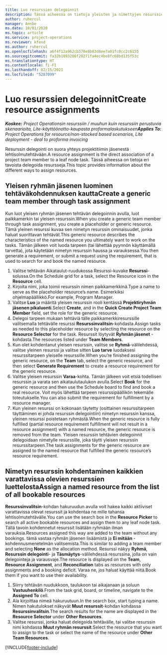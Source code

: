```yaml
---
title: Luo resurssien delegoinnit
description: Tässä aiheessa on tietoja yleisten ja nimettyjen resurssien delegointien luomisesta.
author: ruhercul
manager: Annbe
ms.date: 10/01/2020
ms.topic: article
ms.service: project-operations
ms.reviewer: kfend
ms.author: ruhercul
ms.openlocfilehash: a6f4f12a962cb570e8b83d8ee7a01fc0cc2c6155
ms.sourcegitcommit: fa32b1893286f20271fa4ec4be8fc68bd135f53c
ms.translationtype: HT
ms.contentlocale: fi-FI
ms.lasthandoff: 02/15/2021
ms.locfileid: "5287099"
---
```

# <a name="create-resource-assignments"></a><span data-ttu-id="7e04f-103">Luo resurssien delegoinnit</span><span class="sxs-lookup"><span data-stu-id="7e04f-103">Create resource assignments</span></span>

<span data-ttu-id="7e04f-104">_**Koskee:** Project Operationsin resurssiin / muuhun kuin resurssiin perustuvia skenaarioita, Lite-käyttöönotto-kaupasta proformalaskutukseen_</span><span class="sxs-lookup"><span data-stu-id="7e04f-104">_**Applies To:** Project Operations for resource/non-stocked based scenarios, Lite deployment - deal to proforma invoicing_</span></span>


<span data-ttu-id="7e04f-105">Resurssin delegointi on suora yhteys projektitiimin jäsenestä lehtisolmutehtävään.</span><span class="sxs-lookup"><span data-stu-id="7e04f-105">A resource assignment is the direct association of a project team member to a leaf node task.</span></span> <span data-ttu-id="7e04f-106">Tässä aiheessa on tietoja eri tavoista delegoida resursseja.</span><span class="sxs-lookup"><span data-stu-id="7e04f-106">This topic provides information about the different ways to assign resources.</span></span>

## <a name="create-a-generic-team-member-through-task-assignment"></a><span data-ttu-id="7e04f-107">Yleisen ryhmän jäsenen luominen tehtäväkohdennuksen kautta</span><span class="sxs-lookup"><span data-stu-id="7e04f-107">Create a generic team member through task assignment</span></span>


<span data-ttu-id="7e04f-108">Kun luot yleisen ryhmän jäsenen tehtävän delegoinnin avulla, luot paikkamerkin tai yleisen resurssin.</span><span class="sxs-lookup"><span data-stu-id="7e04f-108">When you create a generic team member through task assignment, you create a placeholder or generic resource.</span></span> <span data-ttu-id="7e04f-109">Tämä yleinen resurssi kuvaa sen nimetyn resurssin ominaisuudet, jonka haluat suorittavan tehtävät.</span><span class="sxs-lookup"><span data-stu-id="7e04f-109">This generic resource describes the characteristics of the named resource you ultimately want to work on the tasks.</span></span> <span data-ttu-id="7e04f-110">Tämän jälkeen voit luoda tarpeen (tai lähettää pyynnön käyttämällä tarvetta), jota käytetään nimetyn resurssin haussa ja varauksessa.</span><span class="sxs-lookup"><span data-stu-id="7e04f-110">You then generate a requirement, or submit a request using the requirement, that is used to search for and book the named resource.</span></span>

1. <span data-ttu-id="7e04f-111">Valitse tehtävän Aikataulut-ruudukossa Resurssi-kuvake **Resurssi**-solussa.</span><span class="sxs-lookup"><span data-stu-id="7e04f-111">On the Schedule grid for a task, select the Resource icon in the **Resource** cell.</span></span>
2. <span data-ttu-id="7e04f-112">Kirjoita nimi, joka toimii resurssin nimen paikkamerkkinä.</span><span class="sxs-lookup"><span data-stu-id="7e04f-112">Type a name to serve as the placeholder resource’s name.</span></span> <span data-ttu-id="7e04f-113">Esimerkiksi ohjelmapäällikkö.</span><span class="sxs-lookup"><span data-stu-id="7e04f-113">For example, Program Manager.</span></span>
3. <span data-ttu-id="7e04f-114">Valitse **Luo** ja määritä yleisen resurssin rooli kentässä **Projektiryhmän jäsenen pikaluonti**.</span><span class="sxs-lookup"><span data-stu-id="7e04f-114">Select **Create**, and in the **Quick Create Project Team Member** field, set the role for the generic resource.</span></span>
4. <span data-ttu-id="7e04f-115">Delegoi tarpeen mukaan tehtäviä tälle paikkamerkkiresurssille valitsemalla tehtävälle resurssi **Resurssinvalitsin**-kohdasta.</span><span class="sxs-lookup"><span data-stu-id="7e04f-115">Assign tasks as needed to this placeholder resource by selecting the resource on the **Resource Selector** for the task.</span></span> <span data-ttu-id="7e04f-116">Resurssit löytyvät **Ryhmän jäsenet** -kohdasta.</span><span class="sxs-lookup"><span data-stu-id="7e04f-116">The resources listed under **Team Members**.</span></span>
5. <span data-ttu-id="7e04f-117">Kun olet kohdentanut yleisen resurssin, valitse se **Ryhmä**-välilehdessä, valitse yleinen resurssi ja valitse sitten **Luo tarve** luodaksesi resurssitarpeen yleiselle resurssille.</span><span class="sxs-lookup"><span data-stu-id="7e04f-117">When you’re finished assigning the generic resource, on the **Team** tab, select the generic resource, and then select **Generate Requirement** to create a resource requirement for the generic resource.</span></span>
6. <span data-ttu-id="7e04f-118">Valitse yleisen resurssin **Varaa**-kohta. Tämän jälkeen voit etsiä todellisen resurssin ja varata sen aikataulutaulukon avulla.</span><span class="sxs-lookup"><span data-stu-id="7e04f-118">Select **Book** for the generic resource and then use the Schedule board to find and book a real resource.</span></span> <span data-ttu-id="7e04f-119">Voit myös lähettää tarpeen resurssipäällikön tekemälle toteutukselle.</span><span class="sxs-lookup"><span data-stu-id="7e04f-119">You can also submit the requirement for fulfillment by a resource manager.</span></span>
7. <span data-ttu-id="7e04f-120">Kun yleinen resurssi on kokonaan täytetty (osittainen resurssitarpeen täyttäminen ei johda resurssin delegointiin) nimetyn resurssin kanssa, yleinen resurssi poistetaan ryhmästä.</span><span class="sxs-lookup"><span data-stu-id="7e04f-120">When the generic resource is fully fulfilled (partial resource requirement fulfillment will not result in a resource assignment) with a named resource, the generic resource is removed from the team.</span></span> <span data-ttu-id="7e04f-121">Yleisen resurssin tehtävien delegoinnit delegoidaan nimetylle resurssille, joka täytti yleisen resurssin resurssitarpeen.</span><span class="sxs-lookup"><span data-stu-id="7e04f-121">The task assignments for the generic resource are assigned to the named resource that fulfilled the generic resource’s resource requirement.</span></span>

## <a name="assign-a-named-resource-from-the-list-of-all-bookable-resources"></a><span data-ttu-id="7e04f-122">Nimetyn resurssin kohdentaminen kaikkien varattavissa olevien resurssien luettelosta</span><span class="sxs-lookup"><span data-stu-id="7e04f-122">Assign a named resource from the list of all bookable resources</span></span>

<span data-ttu-id="7e04f-123">**Resurssinvalitsin**-kohdan hakuruudun avulla voit hakea kaikki aktiiviset varattavissa olevat resurssit ja kohdentaa ne mille tahansa lehtisolmutehtävälle.</span><span class="sxs-lookup"><span data-stu-id="7e04f-123">You can use the search box in the **Resource Picker** to search all active bookable resources and assign them to any leaf node task.</span></span> <span data-ttu-id="7e04f-124">Tällä tavoin kohdennetut resurssit lisätään ryhmään ilman varauksia.</span><span class="sxs-lookup"><span data-stu-id="7e04f-124">Resources assigned this way are added to the team without any bookings.</span></span> <span data-ttu-id="7e04f-125">tämä vastaa ryhmän jäsenen lisäämistä ja **Ei mitään** -kohdennusmenetelmän valitsemista.</span><span class="sxs-lookup"><span data-stu-id="7e04f-125">This is similar to adding a team member and selecting **None** as the allocation method.</span></span> <span data-ttu-id="7e04f-126">Resurssi näkyy **Ryhmä**, **Resurssin delegointi**- ja **Täsmäytys**-välilehdessä resurssina, jolla on vain delegointeja ja varausvaje.</span><span class="sxs-lookup"><span data-stu-id="7e04f-126">The resource is displayed on the **Team**, **Resource Assignment**, and **Reconciliation** tabs as resources with only assignments and a booking deficit.</span></span> <span data-ttu-id="7e04f-127">Varaa ne, jos haluat käyttää niitä.</span><span class="sxs-lookup"><span data-stu-id="7e04f-127">Book them if you want to use their availability.</span></span>

1. <span data-ttu-id="7e04f-128">Siirry tehtävän ruudukkoon, taulukoon tai aikajanaan ja soluun **Vastuuhenkilö**.</span><span class="sxs-lookup"><span data-stu-id="7e04f-128">From the task grid, board, or timeline, navigate to the **Assigned To** cell.</span></span>
2. <span data-ttu-id="7e04f-129">Ala kirjoittaa nimeä hakuruutuun.</span><span class="sxs-lookup"><span data-stu-id="7e04f-129">In the search box, start typing a name.</span></span> <span data-ttu-id="7e04f-130">Nimen hakutulokset näkyvät **Muut resurssit**-kohdan kohdassa **Resurssinvalitsin**.</span><span class="sxs-lookup"><span data-stu-id="7e04f-130">The search results for the name are displayed in the **Resource Selector** under **Other Resources**.</span></span>
3. <span data-ttu-id="7e04f-131">Valitse resurssi, jonka haluat delegoida tehtävälle, tai valitse resurssin nimi kohdassa **Muut ryhmän resurssit**.</span><span class="sxs-lookup"><span data-stu-id="7e04f-131">Select the resource that you want to assign to the task or select the name of the resource under **Other Team Resources**.</span></span>


[!INCLUDE[footer-include](../includes/footer-banner.md)]